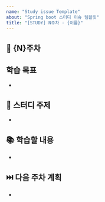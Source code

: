 ```yaml
---
name: "Study issue Template"
about: "Spring boot 스터디 이슈 템플릿"
title: "[STUDY] N주차 - {이름}"
---
```


## 📌 {N}주차

## 학습 목표
- 

## 📝 스터디 주제
- 

## 📚 학습할 내용
- 

## ⏭️ 다음 주차 계획
- 
